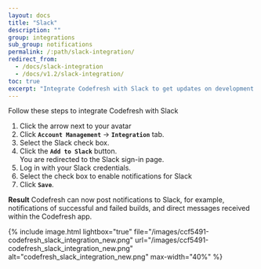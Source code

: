 ```yaml
---
layout: docs
title: "Slack"
description: ""
group: integrations
sub_group: notifications
permalink: /:path/slack-integration/
redirect_from:
  - /docs/slack-integration
  - /docs/v1.2/slack-integration/
toc: true
excerpt: "Integrate Codefresh with Slack to get updates on development and testing progress and feedback."
---
```

Follow these steps to integrate Codefresh with Slack

1. Click the arrow next to your avatar
2. Click **`Account Management`** &#8594; **`Integration`** tab.
3. Select the Slack check box.
4. Click the **`Add to Slack`** button.<br> You are redirected to the Slack sign-in page.
5. Log in with your Slack credentials.
6. Select the check box to enable notifications for Slack
7. Click **`Save`**.

**Result**
Codefresh can now post notifications to Slack, for example, notifications of successful and failed builds, and direct messages received within the Codefresh app.

{% include image.html 
lightbox="true" 
file="/images/ccf5491-codefresh_slack_integration_new.png" 
url="/images/ccf5491-codefresh_slack_integration_new.png" 
alt="codefresh_slack_integration_new.png" 
max-width="40%" 
%}

